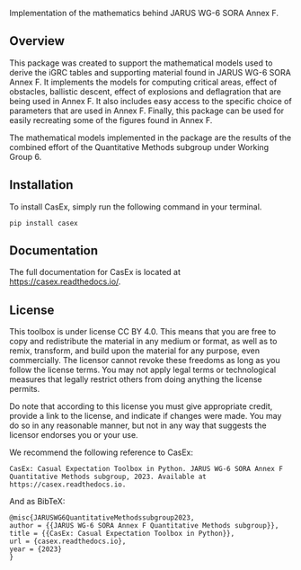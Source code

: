 Implementation of the mathematics behind JARUS WG-6 SORA Annex F.

Overview
--------
This package was created to support the mathematical models used to derive
the iGRC tables and supporting material found in JARUS WG-6 SORA Annex F.
It implements the models for computing critical areas, effect of obstacles,
ballistic descent, effect of explosions and deflagration that are being used
in Annex F. It also includes easy access to the specific choice of parameters
that are used in Annex F. Finally, this package can be used for easily recreating some of the figures found
in Annex F.

The mathematical models implemented in the package are the results of the
combined effort of the Quantitative Methods subgroup under Working Group 6.

Installation
------------
To install CasEx, simply run the following command in your terminal.

    pip install casex

Documentation
-------------
The full documentation for CasEx is located at https://casex.readthedocs.io/.

License
-------
This toolbox is under license CC BY 4.0. This means that you are free to copy and redistribute the material in any medium or format, as well as to remix, transform, and build upon the material
for any purpose, even commercially. The licensor cannot revoke these freedoms as long as you follow the license terms.
You may not apply legal terms or technological measures that legally restrict others from doing anything the license permits.

Do note that according to this license you must give appropriate credit, provide a link to the license, and indicate if changes were made. You may do so in any reasonable manner, but not in any way that suggests the licensor endorses you or your use.

We recommend the following reference to CasEx:

    CasEx: Casual Expectation Toolbox in Python. JARUS WG-6 SORA Annex F Quantitative Methods subgroup, 2023. Available at https://casex.readthedocs.io.

And as BibTeX:


    @misc{JARUSWG6QuantitativeMethodssubgroup2023,
    author = {{JARUS WG-6 SORA Annex F Quantitative Methods subgroup}},
    title = {{CasEx: Casual Expectation Toolbox in Python}},
    url = {casex.readthedocs.io},
    year = {2023}
    }